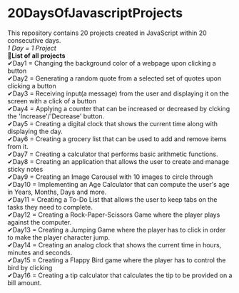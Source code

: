 # 20DaysOfJavascriptProjects

This repository contains 20 projects created in JavaScript within 20 consecutive days.</br>
<i>1 Day = 1 Project</i></br>
<b>📩List of all projects</b></br>
✔Day1 = Changing the background color of a webpage upon clicking a button</br>
✔Day2 = Generating a random quote from a selected set of quotes upon clicking a button</br>
✔Day3 = Receiving input(a message) from the user and displaying it on the screen with a click of a button</br>
✔Day4 = Applying a counter that can be increased or decreased by clcking the 'Increase'/'Decrease' button.</br>
✔Day5 = Creating a digital clock that shows the current time along with displaying the day.</br>
✔Day6 = Creating a grocery list that can be used to add and remove items from it.</br>
✔Day7 = Creating a calculator that performs basic arithmetic functions.</br>
✔Day8 = Creating an application that allows the user to create and manage sticky notes</br>
✔Day9 = Creating an Image Carousel with 10 images to circle through</br>
✔Day10 = Implementing an Age Calculator that can compute the user's age in Years, Months, Days and more.</br>
✔Day11 = Creating a To-Do List that allows the user to keep tabs on the tasks they need to complete. </br>
✔Day12 = Creating a Rock-Paper-Scissors Game where the player plays against the computer.</br>
✔Day13 = Creating a Jumping Game where the player has to click in order to make the player character jump.</br>
✔Day14 = Creating an analog clock that shows the current time in hours, minutes and seconds.</br>
✔Day15 = Creating a Flappy Bird game where the player has to control the bird by clicking</br>
✔Day16 = Creating a tip calculator that calculates the tip to be provided on a bill amount.</br>
